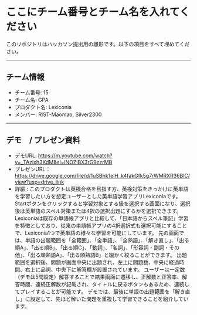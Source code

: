 # ここにチーム番号とチーム名を入れてください

このリポジトリはハッカソン提出用の雛形です。以下の項目をすべて埋めてください。

---

## チーム情報
- チーム番号: 15
- チーム名: GPA
- プロダクト名: Lexiconia
- メンバー: RiST-Maomao, Silver2300

---

## デモ　/ プレゼン資料
- デモURL: https://m.youtube.com/watch?v=_TAzixh3KdM&si=iNOZiBX3rG9zzrMB
- プレゼンURL：https://drive.google.com/file/d/1uSBhk1elH_k4fakGfk5g7rWMRXR36BlC/view?usp=drive_link
- 詳細 : 
  このプロダクトは英検合格を目指す方、英検対策をきっかけに英単語を学習したい方を想定ユーザーとした英単語学習アプリLexiconiaです。
  Startボタンをクリックすると学習対象とする級を選択する画面になり、選択後は英単語のスペル対策または4択の選択出題にするかを選択できます。
  Lexiconiaは既存の単語帳アプリと比較して、「日本語からスペル筆記」学習を特徴としており、従来の単語帳アプリの4択選択式も選択可能にすることで、Lexiconia1つで英単語の様々な学習を可能にしています。
  先の画面では、単語の出題範囲を「全範囲」、「全単語」、「全熟語」、「解き直し」、「出る順A」、「出る順B」、「出る順C」、「動詞」、「名詞」、「形容詞・副詞・その他」、「出る順熟語A」、「出る順熟語B」と細かく絞ることができます。
  出題範囲を選択後、問題が画面中央に出題され、左上に問題数、中央に経過時間、右上に品詞、中央下に解答欄が設置されています。
  ユーザーは一定数（デモは5問設定）解答することで結果画面に遷移し、正解数と正答率、解答時間、連続正解数が記載され、タイトルに戻るボタンもあるため、連続してプレイすることが可能です。
  デモでは、最後に単語の出題範囲を「解き直し」に設定して、先ほど解いた問題を重複して学習できることを紹介しています。
